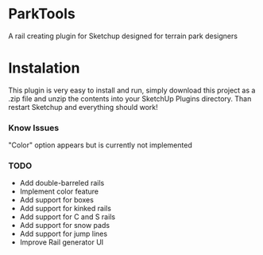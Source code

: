 # ParkTools

A rail creating plugin for Sketchup designed for terrain park designers

# Instalation

This plugin is very easy to install and run, simply download this project as a .zip file and unzip the contents into your SketchUp Plugins directory. Than restart Sketchup and everything should work!

### Know Issues

"Color" option appears but is currently not implemented

### TODO

* Add double-barreled rails
* Implement color feature
* Add support for boxes
* Add support for kinked rails
* Add support for C and S rails
* Add support for snow pads
* Add support for jump lines
* Improve Rail generator UI
